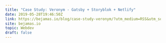 ```yaml
---
title: "Case Study: Veronym - Gatsby + Storyblok + Netlify"
date: 2019-05-28T19:46:50Z
link: https://bejamas.io/blog/case-study-veronym/?utm_medium=RSS&utm_source=hune
site: bejamas.io
topic: Webdev
draft: false
---
```

